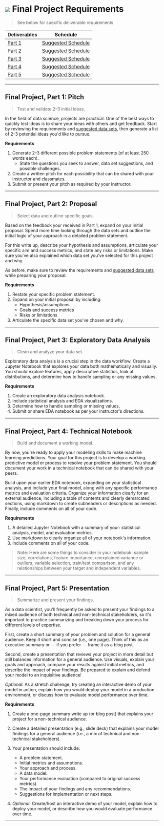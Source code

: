 # ![](https://ga-dash.s3.amazonaws.com/production/assets/logo-9f88ae6c9c3871690e33280fcf557f33.png) Final Project Requirements

> See below for specific deliverable requirements

| Deliverables | Schedule |
| --- | --- |
| [Part 1](#pitch)        | [Suggested Schedule](./schedule.md#schedule) |
| [Part 2](#proposal)     | [Suggested Schedule](./schedule.md#schedule)  |
| [Part 3](#eda)          | [Suggested Schedule](./schedule.md#schedule)  |
| [Part 4](#notebook)     | [Suggested Schedule](./schedule.md#schedule)  |
| [Part 5](#presentation) | [Suggested Schedule](./schedule.md#schedule)  |

---

<a name="pitch">

## Final Project, Part 1: Pitch
> Test and validate 2–3 initial ideas.

In the field of data science, projects are practical. One of the best ways to quickly test ideas is to share your ideas with others and get feedback. Start by reviewing the requirements and [suggested data sets](./datasets.md), then generate a list of 2–3 potential ideas you'd like to pursue. 

**Requirements**
1. Generate 2–3 different possible problem statements (of at least 250 words each).
    - State the questions you seek to answer, data set suggestions, and possible challenges.
2. Create a written pitch for each possibility that can be shared with your instructor and classmates.
3. Submit or present your pitch as required by your instructor.

---

<a name="proposal"></a>
## Final Project, Part 2: Proposal
> Select data and outline specific goals.

Based on the feedback your received in Part 1, expand on your initial proposal. Spend more time looking through the data sets and outline the initial logic of your approach in a detailed problem statement. 

For this write up, describe your hypothesis and assumptions, articulate your specific aim and success metrics, and state any risks or limitations. Make sure you've also explained which data set you've selected for this project and why.

As before, make sure to review the requirements and [suggested data sets](./datasets.md) while preparing your proposal.

**Requirements**
1. Restate your specific problem statement.
2. Expand on your initial proposal by including:
   - Hypothesis/assumptions
   - Goals and success metrics
   - Risks or limitations
3. Articulate the specific data set you've chosen and why.
  
---

<a name="eda"></a>
## Final Project, Part 3: Exploratory Data Analysis
> Clean and analyze your data set.

Exploratory data analysis is a crucial step in the data workflow. Create a Jupyter Notebook that explores your data both mathematically and visually. You should explore features, apply descriptive statistics, look at distributions, and determine how to handle sampling or any missing values.

**Requirements**
1. Create an exploratory data analysis notebook.
2. Include statistical analysis and EDA visualizations.
3. Determine how to handle sampling or missing values.
4. Submit or share EDA notebook as per your instructor's directions.

---

<a name="notebook"></a>
## Final Project, Part 4: Technical Notebook
> Build and document a working model.

By now, you're ready to apply your modeling skills to make machine learning predictions. Your goal for this project is to develop a working predictive model or process to resolve your problem statement. You should document your work in a technical notebook that can be shared with your peers.

Build upon your earlier EDA notebook, expanding on your statistical analysis, and include your final model, along with any specific performance metrics and evaluation criteria. Organize your information clearly for an external audience, including a table of contents and clearly demarcated sections, using markdown to create subheaders or descriptions as needed. Finally, include comments on all of your code.

**Requirements**
1. A detailed Jupyter Notebook with a summary of your: statistical analysis, model, and evaluation metrics.
2. Use markdown to clearly organize all of your notebook's information.
3. Include comments on all of your code.

> Note: Here are some things to consider in your notebook: sample size, correlations, feature importance, unexplained variance or outliers, variable selection, train/test comparison, and any relationships between your target and independent variables.

---

<a name="presentation"></a>
## Final Project, Part 5: Presentation
> Summarize and present your findings.

As a data scientist, you'll frequently be asked to present your findings to a mixed audience of both technical and non-technical stakeholders, so it's important to practice summarizing and breaking down your process for different levels of expertise. 

First, create a short summary of your problem and solution for a general audience. Keep it short and concise (i.e., one page). Think of this as an executive summary or — if you prefer — frame it as a blog post.

Second, create a presentation that reviews your project in more detail but still balances information for a general audience. Use visuals, explain your goals and approach, compare your results against initial metrics, and describe the impact of your findings. Be prepared to explain and defend your model to an inquisitive audience!

*Optional*: As a stretch challenge, try creating an interactive demo of your model in action, explain how you would deploy your model in a production environment, or discuss how to evaluate model performance over time.

**Requirements**
1. Create a one-page summary write up (or blog post) that explains your project for a non-technical audience.

2. Create a detailed presentation (e.g., slide deck) that explains your model findings for a general audience (i.e., a mix of technical and non-technical stakeholders).

3. Your presentation should include:
   - A problem statement.
   - Initial metrics and assumptions.
   - Your approach and process.
   - A data model.
   - Your performance evaluation (compared to original success metrics).
   - The impact of your findings and any recommendations.
   - Suggestions for implementation or next steps.

 4. *Optional:* Create/host an interactive demo of your model, explain how to deploy your model, or describe how you would evaluate performance over time.

---
